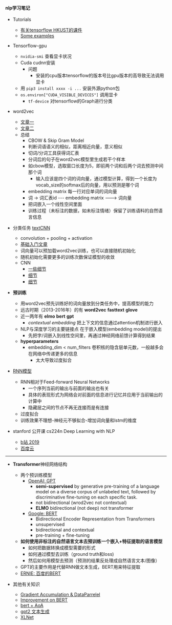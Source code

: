 #### nlp学习笔记
- Tutorials
    - [有关tensorflow HKUST的课件](https://drive.google.com/drive/u/0/folders/0B41Zbb4c8HVyY1F5Ml94Z2hodkE)
    - [Some examples](https://github.com/aymericdamien/TensorFlow-Examples)

- Tensorflow-gpu
    - `nvidia-smi` 查看显卡状况
    - Cuda cudnn安装
        + 问题
            + 安装的cpu版本tensorflow的版本号比gpu版本的高导致无法调用显卡
    - 用 `pip3 install xxxx -i ...` 安装外源python包
    - `os.environ["CUDA_VISIBLE_DEVICES"]` 调用显卡
        - `tf-device` 对tensorflow的Graph进行分类
- word2vec
    - [文章一](http://brightliao.me/2016/12/02/dl-workshop-rnn-and-lstm/)
    - [文章二](https://blog.csdn.net/qq_34941023/article/details/78434057)
    - 总结
        - CBOW & Skip Gram Model
        - 判断词语语义的相似，距离相近向量，意义相似
        - 切词/分词工具获得词汇表
        - 分词后的句子在word2vec模型里生成若干个样本
        - 如cbow模型，选取窗口长度为5，即前两个词和后两个词去预测中间那个词
            - 输入应该是四个词的词向量，通过模型计算，得到一个长度为vocab_size的softmax后的向量，用以预测是哪个词
        - embedding matrix 每一行对应单词的词向量
        - 词 -> 词汇表id --- embedding matrix ---> 词向量
        - 把词嵌入一个线性空间里面
        - 训练过程（未标注的数据，如未标注情绪）保留了训练语料的自然语言信息        
- 分类任务 [textCNN](https://github.com/norybaby/sentiment_analysis_textcnn)
    - convolution + pooling + activation
    - [基础入门文章](https://campoo.cc/cnn/)
    - 词向量可以预加载word2vec训练，也可以直接随机初始化
    - 随机初始化需要更多的训练次数保证模型的收敛
    - CNN
        - [一些细节](https://blog.csdn.net/accumulate_zhang/article/details/78504637)
        - [细节](https://bbs.dian.org.cn/topic/136/textcnn%E6%96%87%E6%9C%AC%E5%88%86%E7%B1%BB%E8%AF%A6%E8%A7%A3-%E4%BD%BF%E7%94%A8tensorflow%E4%B8%80%E6%AD%A5%E6%AD%A5%E5%B8%A6%E4%BD%A0%E5%AE%9E%E7%8E%B0%E7%AE%80%E5%8D%95textcnn/2)
        - [细节](https://towardsdatascience.com/understanding-how-convolutional-neural-network-cnn-perform-text-classification-with-word-d2ee64b9dd0b)
- **预训练**
    - 用word2vec预先训练好的词向量放到分类任务中，提高模型的能力
    - 远古时期（2013-2016年）的有 **word2vec** **fasttext** **glove**
    - 近一两年有 **elmo** **bert** **gpt**
        - *contextual embedding* 把上下文的信息通过attention机制进行嵌入
    - NLP与深度学习的主要链接点 在于嵌入模型(embedding model)的提出
        - 先把字/词嵌入到线性空间里，再通过神经网络前馈计算得到结果
    - **hyperparameters**
        - embedding_dim < num_filters 卷积核的隐含层单元数，一般越多会在网络中传递更多的信息
            - 太大导致过度拟合
- [RNN模型](https://github.com/hzy46/Char-RNN-TensorFlow)
    - RNN相对于Feed-forward Neural Networks
        - 一个序列当前的输出与前面的输出也有关
        - 具体的表现形式为网络会对前面的信息进行记忆并应用于当前输出的计算中
        - 隐藏层之间的节点不再无连接而是有连接
    - 过度拟合
    - 训练效果不理想-神经元不够拟合-增加词向量和lstm的维度

- stanford 公开课 cs224n Deep Learning with NLP
    - [b站 2019](https://www.bilibili.com/video/av49023359/)
    - [百度云](https://pan.baidu.com/s/1pJyrXaF#list/path=%2F)

---

- **Transformer**神经网络结构
    - 两个预训练模型
        - [OpenAI: GPT](https://s3-us-west-2.amazonaws.com/openai-assets/research-covers/language-unsupervised/language_understanding_paper.pdf)
            - **semi-supervised** by generative pre-training of a language model on a diverse corpus of unlabeled text, followed by discriminative fine-tuning on each specific task. 
            - not bidirectional (wrod2vec not contextual)
            - **ELMO** bidirectional (not deep) not transformer
        - [Google: BERT](https://github.com/google-research/bert)
            - Bidirectional Encoder Representation from Transformers
            - unsupervised 
            - bidirectional and contextual
            - pre-training + fine-tuning
    - **如何使用非标注的自然语言文本去预训练一个嵌入+特征提取的语言模型**
        - 如何把数据转换成模型需要的形式
        - 如何通过模型去训练（ground truth和loss)
        - 然后如何用模型去预测（预测的结果反处理成自然语言文本/图像）
    - GPT的主要作用是代替RNN做文本生成，BERT用来特征提取
    - [ERNIE: 百度的BERT](https://github.com/PaddlePaddle/LARK/tree/develop/ERNIE)

- 其他有关知识 
    - [Gradient Accumulation & DataParrelel](https://medium.com/huggingface/training-larger-batches-practical-tips-on-1-gpu-multi-gpu-distributed-setups-ec88c3e51255)
    - [Improvement on BERT](http://web.stanford.edu/class/cs224n/reports/default/15791990.pdf)
    - [bert + AoA](https://github.com/songyouwei/ABSA-PyTorch/blob/master/models/aoa.py)
    - [gpt2 文本生成](https://transformer.huggingface.co)
    - [XLNet](https://github.com/zihangdai/xlnet)

